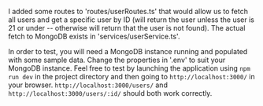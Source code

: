 I added some routes to 'routes/userRoutes.ts' that would allow us to fetch all users and get a specific user by ID (will return the user unless the user is 21 or under -- otherwise will return that the user is not found). The actual fetch to MongoDB exists in 'services/userService.ts'. 

In order to test, you will need a MongoDB instance running and populated with some sample data. Change the properties in '.env' to suit your MongoDB instance. Feel free to test by launching the application using `npm run dev` in the project directory and then going to `http://localhost:3000/` in your browser. `http://localhost:3000/users/` and `http://localhost:3000/users/:id/` should both work correctly. 